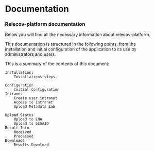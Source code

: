 # Documentation

### Relecov-platform documentation

Below you will find all the necessary information about relecov-platform.

This documentation is structured in the following points, from the installation and initial configuration of the application to its use by administrators and users.

This is a summary of the contents of this document:

    Installation:
        Installations steps.

    Configuration
        Initial Configuration
    Intranet
        Create user intranet
        Access to intranet
        Upload Metadata Lab

    Upload Status
        Upload to ENA
        Upload to GISAID
    Result Info
        Received
        Processed
    Downloads
        Results Download
